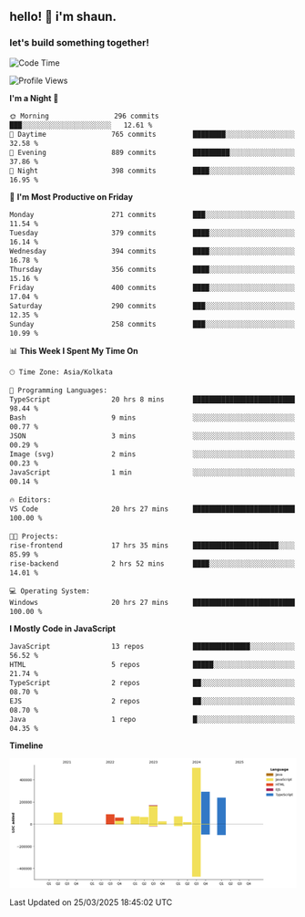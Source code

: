 ## hello! 👋 i'm shaun. 
### let's build something together!
<!--START_SECTION:waka-->
![Code Time](http://img.shields.io/badge/Code%20Time-74%20hrs%202%20mins-blue)

![Profile Views](http://img.shields.io/badge/Profile%20Views-4-blue)

**I'm a Night 🦉** 

```text
🌞 Morning                296 commits         ███░░░░░░░░░░░░░░░░░░░░░░   12.61 % 
🌆 Daytime                765 commits         ████████░░░░░░░░░░░░░░░░░   32.58 % 
🌃 Evening                889 commits         █████████░░░░░░░░░░░░░░░░   37.86 % 
🌙 Night                  398 commits         ████░░░░░░░░░░░░░░░░░░░░░   16.95 % 
```
📅 **I'm Most Productive on Friday** 

```text
Monday                   271 commits         ███░░░░░░░░░░░░░░░░░░░░░░   11.54 % 
Tuesday                  379 commits         ████░░░░░░░░░░░░░░░░░░░░░   16.14 % 
Wednesday                394 commits         ████░░░░░░░░░░░░░░░░░░░░░   16.78 % 
Thursday                 356 commits         ████░░░░░░░░░░░░░░░░░░░░░   15.16 % 
Friday                   400 commits         ████░░░░░░░░░░░░░░░░░░░░░   17.04 % 
Saturday                 290 commits         ███░░░░░░░░░░░░░░░░░░░░░░   12.35 % 
Sunday                   258 commits         ███░░░░░░░░░░░░░░░░░░░░░░   10.99 % 
```


📊 **This Week I Spent My Time On** 

```text
🕑︎ Time Zone: Asia/Kolkata

💬 Programming Languages: 
TypeScript               20 hrs 8 mins       █████████████████████████   98.44 % 
Bash                     9 mins              ░░░░░░░░░░░░░░░░░░░░░░░░░   00.77 % 
JSON                     3 mins              ░░░░░░░░░░░░░░░░░░░░░░░░░   00.29 % 
Image (svg)              2 mins              ░░░░░░░░░░░░░░░░░░░░░░░░░   00.23 % 
JavaScript               1 min               ░░░░░░░░░░░░░░░░░░░░░░░░░   00.14 % 

🔥 Editors: 
VS Code                  20 hrs 27 mins      █████████████████████████   100.00 % 

🐱‍💻 Projects: 
rise-frontend            17 hrs 35 mins      █████████████████████░░░░   85.99 % 
rise-backend             2 hrs 52 mins       ████░░░░░░░░░░░░░░░░░░░░░   14.01 % 

💻 Operating System: 
Windows                  20 hrs 27 mins      █████████████████████████   100.00 % 
```

**I Mostly Code in JavaScript** 

```text
JavaScript               13 repos            ██████████████░░░░░░░░░░░   56.52 % 
HTML                     5 repos             █████░░░░░░░░░░░░░░░░░░░░   21.74 % 
TypeScript               2 repos             ██░░░░░░░░░░░░░░░░░░░░░░░   08.70 % 
EJS                      2 repos             ██░░░░░░░░░░░░░░░░░░░░░░░   08.70 % 
Java                     1 repo              █░░░░░░░░░░░░░░░░░░░░░░░░   04.35 % 
```



**Timeline**

![Lines of Code chart](https://raw.githubusercontent.com/ShaunDaniel/ShaunDaniel/main/assets/bar_graph.png)


 Last Updated on 25/03/2025 18:45:02 UTC
<!--END_SECTION:waka-->
